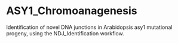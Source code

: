 # ASY1_Chromoanagenesis
Identification of novel DNA junctions in Arabidopsis asy1 mutational progeny, using the NDJ_Identification workflow. 
